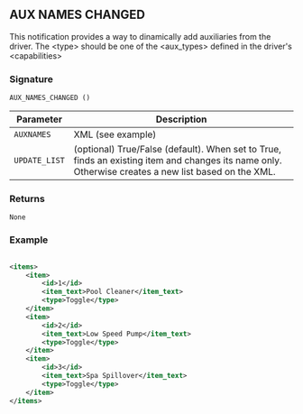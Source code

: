 ## AUX NAMES CHANGED

This notification provides a way to dinamically add auxiliaries from the driver.
The \<type\> should be one of the \<aux\_types\> defined in the driver's \<capabilities\>


### Signature

`AUX_NAMES_CHANGED ()`


| Parameter | Description |
| --- | --- |
| `AUXNAMES` | XML (see example)|
| `UPDATE_LIST` | (optional) True/False (default). When set to True, finds an existing item and changes its name only. Otherwise creates a new list based on the XML.|

### Returns

`None`


### Example

```xml

<items>
    <item>
        <id>1</id>
        <item_text>Pool Cleaner</item_text>
        <type>Toggle</type>
    </item>
    <item>
        <id>2</id>
        <item_text>Low Speed Pump</item_text>
        <type>Toggle</type>
    </item>
    <item>
        <id>3</id>
        <item_text>Spa Spillover</item_text>
        <type>Toggle</type>
    </item>
</items>
```
